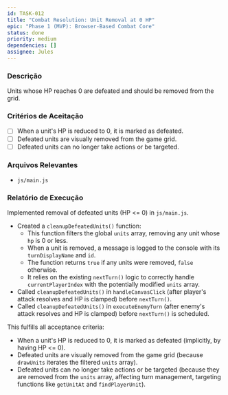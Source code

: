 ```yaml
---
id: TASK-012
title: "Combat Resolution: Unit Removal at 0 HP"
epic: "Phase 1 (MVP): Browser-Based Combat Core"
status: done
priority: medium
dependencies: []
assignee: Jules
---
```


### Descrição

Units whose HP reaches 0 are defeated and should be removed from the grid.

### Critérios de Aceitação

- [ ] When a unit's HP is reduced to 0, it is marked as defeated.
- [ ] Defeated units are visually removed from the game grid.
- [ ] Defeated units can no longer take actions or be targeted.

### Arquivos Relevantes

* `js/main.js`

### Relatório de Execução

Implemented removal of defeated units (HP <= 0) in `js/main.js`.
- Created a `cleanupDefeatedUnits()` function:
    - This function filters the global `units` array, removing any unit whose `hp` is 0 or less.
    - When a unit is removed, a message is logged to the console with its `turnDisplayName` and `id`.
    - The function returns `true` if any units were removed, `false` otherwise.
    - It relies on the existing `nextTurn()` logic to correctly handle `currentPlayerIndex` with the potentially modified `units` array.
- Called `cleanupDefeatedUnits()` in `handleCanvasClick` (after player's attack resolves and HP is clamped) before `nextTurn()`.
- Called `cleanupDefeatedUnits()` in `executeEnemyTurn` (after enemy's attack resolves and HP is clamped) before `nextTurn()` is scheduled.

This fulfills all acceptance criteria:
- When a unit's HP is reduced to 0, it is marked as defeated (implicitly, by having HP <= 0).
- Defeated units are visually removed from the game grid (because `drawUnits` iterates the filtered `units` array).
- Defeated units can no longer take actions or be targeted (because they are removed from the `units` array, affecting turn management, targeting functions like `getUnitAt` and `findPlayerUnit`).
